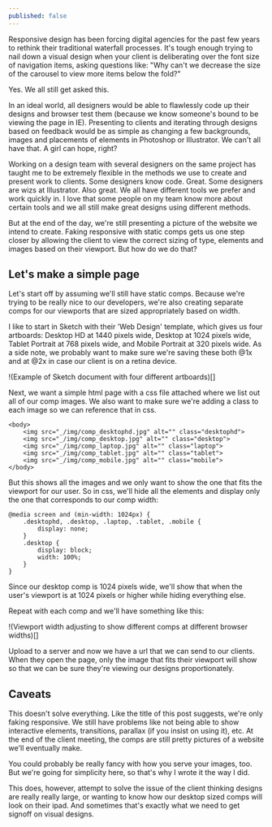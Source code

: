 ```yaml
---
published: false
---
```


Responsive design has been forcing digital agencies for the past few years to rethink their traditional waterfall processes. It's tough enough trying to nail down a visual design when your client is deliberating over the font size of navigation items, asking questions like: "Why can't we decrease the size of the carousel to view more items below the fold?"

Yes. We all still get asked this.

In an ideal world, all designers would be able to flawlessly code up their designs and browser test them (because we know someone's bound to be viewing the page in IE). Presenting to clients and iterating through designs based on feedback would be as simple as changing a few backgrounds, images and placements of elements in Photoshop or Illustrator. We can't all have that. A girl can hope, right?

Working on a design team with several designers on the same project has taught me to be extremely flexible in the methods we use to create and present work to clients. Some designers know code. Great. Some designers are wizs at Illustrator. Also great. We all have different tools we prefer and work quickly in. I love that some people on my team know more about certain tools and we all still make great designs using different methods.

But at the end of the day, we're still presenting a picture of the website we intend to create. Faking responsive with static comps gets us one step closer by allowing the client to view the correct sizing of type, elements and images based on their viewport. But how do we do that?

## Let's make a simple page

Let's start off by assuming we'll still have static comps. Because we're trying to be really nice to our developers, we're also creating separate comps for our viewports that are sized appropriately based on width.

I like to start in Sketch with their 'Web Design' template, which gives us four artboards: Desktop HD at 1440 pixels wide, Desktop at 1024 pixels wide, Tablet Portrait at 768 pixels wide, and Mobile Portrait at 320 pixels wide. As a side note, we probably want to make sure we're saving these both @1x and at @2x in case our client is on a retina device.

!(Example of Sketch document with four different artboards)[]

Next, we want a simple html page with a css file attached where we list out all of our comp images. We also want to make sure we're adding a class to each image so we can reference that in css.

    <body>
        <img src="_/img/comp_desktophd.jpg" alt="" class="desktophd">
        <img src="_/img/comp_desktop.jpg" alt="" class="desktop">
        <img src="_/img/comp_laptop.jpg" alt="" class="laptop">
        <img src="_/img/comp_tablet.jpg" alt="" class="tablet">
        <img src="_/img/comp_mobile.jpg" alt="" class="mobile">
    </body>
    
But this shows all the images and we only want to show the one that fits the viewport for our user. So in css, we'll hide all the elements and display only the one that corresponds to our comp width: 

    @media screen and (min-width: 1024px) {
        .desktophd, .desktop, .laptop, .tablet, .mobile {
            display: none;
        }
        .desktop {
            display: block;
            width: 100%;
        }
    }
    
Since our desktop comp is 1024 pixels wide, we'll show that when the user's viewport is at 1024 pixels or higher while hiding everything else. 

Repeat with each comp and we'll have something like this:

!(Viewport width adjusting to show different comps at different browser widths)[]

Upload to a server and now we have a url that we can send to our clients. When they open the page, only the image that fits their viewport will show so that we can be sure they're viewing our designs proportionately.

## Caveats
This doesn't solve everything. Like the title of this post suggests, we're only faking responsive. We still have problems like not being able to show interactive elements, transitions, parallax (if you insist on using it), etc. At the end of the client meeting, the comps are still pretty pictures of a website we'll eventually make. 

You could probably be really fancy with how you serve your images, too. But we're going for simplicity here, so that's why I wrote it the way I did.

This does, however, attempt to solve the issue of the client thinking designs are really really large, or wanting to know how our desktop sized comps will look on their ipad. And sometimes that's exactly what we need to get signoff on visual designs.

